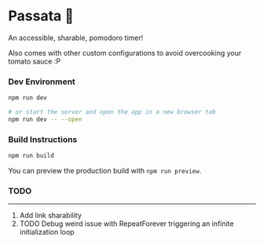 # Passata 🥫

An accessible, sharable, pomodoro timer!

Also comes with other custom configurations to avoid overcooking your tomato sauce :P

### Dev Environment

```bash
npm run dev

# or start the server and open the app in a new browser tab
npm run dev -- --open
```

### Build Instructions

```bash
npm run build
```

You can preview the production build with `npm run preview`.

### TODO
---
1. Add link sharability
2. TODO Debug weird issue with RepeatForever triggering an infinite initialization loop
